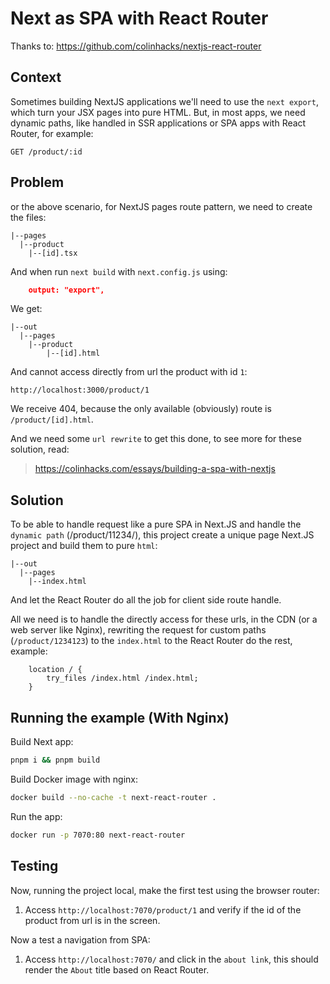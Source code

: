 # Next as SPA with React Router

Thanks to: https://github.com/colinhacks/nextjs-react-router

## Context

Sometimes building NextJS applications we'll need to use the `next export`, which turn your JSX pages into pure HTML.
But, in most apps, we need dynamic paths, like handled in SSR applications or SPA apps with React Router, for example:

`GET /product/:id`

## Problem

or the above scenario, for NextJS pages route pattern, we need to create the files:

```
|--pages
  |--product
    |--[id].tsx
```

And when run `next build` with `next.config.js` using:

```json
    output: "export",
```

We get:

```
|--out
  |--pages
    |--product
        |--[id].html
```

And cannot access directly from url the product with id `1`:

`http://localhost:3000/product/1`

We receive 404, because the only available (obviously) route is `/product/[id].html`.

And we need some `url rewrite` to get this done, to see more for these solution, read:

> https://colinhacks.com/essays/building-a-spa-with-nextjs


## Solution

To be able to handle request like a pure SPA in Next.JS and handle the `dynamic path` (/product/11234/), this project create a unique page Next.JS project and build them to pure `html`:

```
|--out
  |--pages
    |--index.html
```

And let the React Router do all the job for client side route handle.

All we need is to handle the directly access for these urls, in the CDN (or a web server like Nginx), rewriting the request for custom paths (`/product/1234123`) to the `index.html` to the React Router do the rest, example:

```
    location / {
        try_files /index.html /index.html;
    }
```

## Running the example (With Nginx)

Build Next app:

```bash
pnpm i && pnpm build
```

Build Docker image with nginx:

```bash
docker build --no-cache -t next-react-router .
```

Run the app:

```bash
docker run -p 7070:80 next-react-router
```

## Testing

Now, running the project local, make the first test using the browser router:

1. Access `http://localhost:7070/product/1` and verify if the id of the product from url is in the screen.

Now a test a navigation from SPA:

1. Access `http://localhost:7070/` and click in the `about link`, this should render the `About` title based on React Router.
